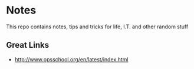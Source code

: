 # Notes

This repo contains notes, tips and tricks for life, I.T. and other random stuff

## Great Links

* <http://www.opsschool.org/en/latest/index.html>